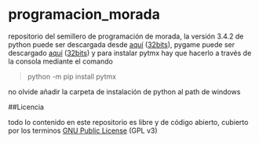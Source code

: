 programacion_morada
===================

repositorio del semillero de programación de morada, 
la versión 3.4.2 de python puede ser descargada desde [aquí](https://www.python.org/ftp/python/3.4.2/python-3.4.2.amd64.msi) ([32bits](https://www.python.org/ftp/python/3.4.2/python-3.4.2.msi)), 
pygame puede ser descargado [aquí](https://github.com/ojosedo/programacion_morada/blob/master/Pygame/pygame-1.9.2a0.win-amd64-py3.4.exe) ([32bits](https://github.com/ojosedo/programacion_morada/blob/master/Pygame/pygame-1.9.2a0.win32-py3.4.exe)) 
y para instalar pytmx hay que hacerlo a través de la consola mediante el comando
> python -m pip install pytmx

no olvide añadir la carpeta de instalación de python al path de windows


##Licencia

todo lo contenido en este repositorio es libre y de código abierto, cubierto por los terminos [GNU Public License](http://www.gnu.org/licenses/gpl-3.0.html) (GPL v3)
